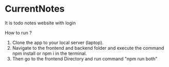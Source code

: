 # CurrentNotes
It is todo notes website with login

How to run ? <br/>
1. Clone the app to your local server (laptop).<br/>
2. Navigate to the frontend and backend folder and execute the command npm install or npm i in the terminal.<br/>
3. Then go to the frontend Directory and run command "npm run both" 


